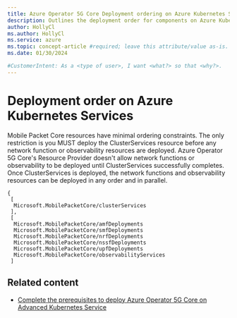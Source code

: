 ```yaml
---
title: Azure Operator 5G Core Deployment ordering on Azure Kubernetes Services
description: Outlines the deployment order for components on Azure Kubernetes Services
author: HollyCl
ms.author: HollyCl
ms.service: azure
ms.topic: concept-article #required; leave this attribute/value as-is.
ms.date: 01/30/2024

#CustomerIntent: As a <type of user>, I want <what?> so that <why?>.
---
```


# Deployment order on Azure Kubernetes Services

Mobile Packet Core resources have minimal ordering constraints. The only restriction is you MUST deploy the ClusterServices resource before any network function or observability resources are deployed. Azure Operator 5G Core's Resource Provider doesn't allow network functions or observability to be deployed until ClusterServices successfully completes. Once ClusterServices is deployed, the network functions and observability resources can be deployed in any order and in parallel. 

  ```
{ 
   [ 
    Microsoft.MobilePacketCore/clusterServices 
   ], 
   [ 
    Microsoft.MobilePacketCore/amfDeployments 
    Microsoft.MobilePacketCore/smfDeployments 
    Microsoft.MobilePacketCore/nrfDeployments 
    Microsoft.MobilePacketCore/nssfDeployments 
    Microsoft.MobilePacketCore/upfDeployments 
    Microsoft.MobilePacketCore/observabilityServices 
   ] 
```

## Related content

- [Complete the prerequisites to deploy Azure Operator 5G Core on Advanced Kubernetes Service](how-to-complete-prerequisites-deploy-azure-kubernetes-service.md)

